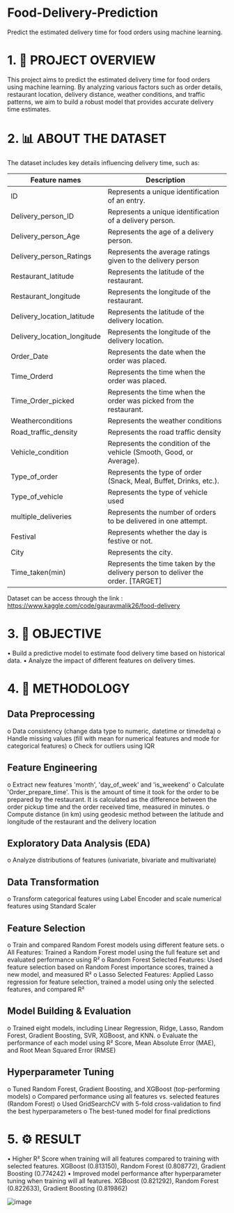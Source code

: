 # Food-Delivery-Prediction
Predict the estimated delivery time for food orders using machine learning.

# 1.	📌 PROJECT OVERVIEW

This project aims to predict the estimated delivery time for food orders using machine learning. By analyzing various factors such as order details, restaurant location, delivery distance, weather conditions, and traffic patterns, we aim to build a robust model that provides accurate delivery time estimates. 

# 2.	📊 ABOUT THE DATASET
The dataset includes key details influencing delivery time, such as:

|     Feature names                  |     Description                                                                          |
|------------------------------------|------------------------------------------------------------------------------------------|
|     ID                             |     Represents a unique   identification of an entry.                                    |
|     Delivery_person_ID             |     Represents a unique   identification of a delivery person.                           |
|     Delivery_person_Age            |     Represents the age of a delivery   person.                                           |
|     Delivery_person_Ratings        |     Represents the average ratings   given to the delivery person                        |
|     Restaurant_latitude            |     Represents the latitude of the   restaurant.                                         |
|     Restaurant_longitude           |     Represents the longitude of the   restaurant.                                        |
|     Delivery_location_latitude     |     Represents the latitude of the   delivery location.                                  |
|     Delivery_location_longitude    |     Represents the longitude of the   delivery location.                                 |
|     Order_Date                     |     Represents the date when the   order was placed.                                     |
|     Time_Orderd                    |     Represents the time when the   order was placed.                                     |
|     Time_Order_picked              |     Represents the time when the   order was picked from the restaurant.                 |
|     Weatherconditions              |     Represents the weather   conditions                                                  |
|     Road_traffic_density           |     Represents the road traffic   density                                                |
|     Vehicle_condition              |     Represents the condition of the   vehicle (Smooth, Good, or Average).                |
|     Type_of_order                  |     Represents the type of order   (Snack, Meal, Buffet, Drinks, etc.).                  |
|     Type_of_vehicle                |     Represents the type of vehicle   used                                                |
|     multiple_deliveries            |     Represents the number of orders   to be delivered in one attempt.                    |
|     Festival                       |     Represents whether the day is   festive or not.                                      |
|     City                           |     Represents the city.                                                                 |
|     Time_taken(min)                |     Represents the time taken by the   delivery person to deliver the order. [TARGET]    |


Dataset can be access through the link :
https://www.kaggle.com/code/gauravmalik26/food-delivery 

# 3.	🎯 OBJECTIVE
•	Build a predictive model to estimate food delivery time based on historical data.
•	Analyze the impact of different features on delivery times.

# 4.	🔎 METHODOLOGY

## 	Data Preprocessing
o	Data consistency (change data type to numeric, datetime or timedelta) 
o	Handle missing values (fill with mean for numerical features and mode for categorical features)
o	Check for outliers using IQR 

## 	Feature Engineering
o	Extract new features 'month', 'day_of_week' and 'is_weekend' 
o	Calculate 'Order_prepare_time'. This is the amount of time it took for the order to be prepared by the restaurant.  It is calculated as the difference between the order pickup time and the order received time, measured in minutes.
o	Compute distance (in km) using geodesic method between the latitude and longitude of the restaurant and the delivery location

## 	Exploratory Data Analysis (EDA)
o	Analyze distributions of features (univariate, bivariate and multivariate)

## 	Data Transformation
o	Transform categorical features  using Label Encoder and scale numerical features using Standard Scaler

## 	Feature Selection 
o	Train and compared Random Forest models using different feature sets.
o	All Features: Trained a Random Forest model using the full feature set and evaluated performance using R²
o	Random Forest Selected Features: Used feature selection based on Random Forest importance scores, trained a new model, and measured R²
o	Lasso Selected Features: Applied Lasso regression for feature selection, trained a model using only the selected features, and compared R²

## 	Model Building & Evaluation
o	Trained eight models, including Linear Regression, Ridge, Lasso, Random Forest, Gradient Boosting, SVR, XGBoost, and KNN.
o	Evaluate the performance of each model using R² Score, Mean Absolute Error (MAE), and Root Mean Squared Error (RMSE) 

## 	Hyperparameter Tuning 
o	Tuned Random Forest, Gradient Boosting, and XGBoost (top-performing models)
o	Compared performance using all features vs. selected features (Random Forest)
o	Used GridSearchCV with 5-fold cross-validation to find the best hyperparameters 
o	The best-tuned model for final predictions

# 5.	⚙️ RESULT 
•	Higher R² Score when training will all features compared to training with selected features. XGBoost (0.813150), Random Forest (0.808772), Gradient Boosting (0.774242)
•	Improved model performance after hyperparameter tuning when training will all features. XGBoost (0.821292), Random Forest (0.822633), Gradient Boosting (0.819862)

![image](https://github.com/user-attachments/assets/684a64e3-dd73-4703-a4c8-97bb80a58a20)
